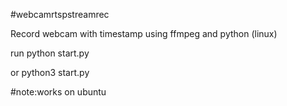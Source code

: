 #webcamrtspstreamrec 

Record webcam with timestamp using ffmpeg and python (linux)

run
 python start.py 

or
 python3 start.py

#note:works on ubuntu 
